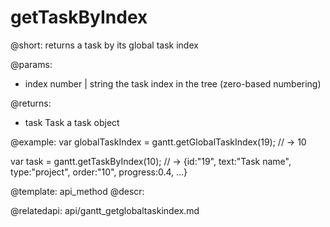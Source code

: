 getTaskByIndex
=============

@short:
	returns a task by its global task index

@params:

- index		number | string		the task index in the tree (zero-based numbering)

@returns:

- task		Task 		a task object

@example:
var globalTaskIndex = gantt.getGlobalTaskIndex(19); // -> 10

var task = gantt.getTaskByIndex(10); 
// -> {id:"19", text:"Task name", type:"project", order:"10", progress:0.4, …}


@template:	api_method
@descr:

@relatedapi:
api/gantt_getglobaltaskindex.md